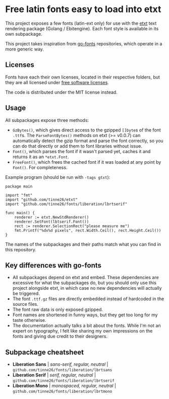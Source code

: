 # Free latin fonts easy to load into etxt

This project exposes a few fonts (latin-ext only) for use with the [etxt](https://github.com/tinne26/etxt) text rendering package (Golang / Ebitengine). Each font style is available in its own subpackage.

This project takes inspiration from [go-fonts](https://github.com/go-fonts) repositories, which operate in a more generic way.

## Licenses

Fonts have each their own licenses, located in their respective folders, but they are 
all licensed under [free software licenses](https://en.wikipedia.org/wiki/Free_software).

The code is distributed under the MIT license instead.

## Usage

All subpackages expose three methods:
- `GzBytes()`, which gives direct access to the gzipped `[]byte`s of the font `.ttf`s. The `ParseFontBytes()` methods on etxt (>= v0.0.7) can automatically detect the gzip format and parse the font correctly, so you can do that directly or add them to font libraries without issue.
- `Font()`, which parses the font if it wasn't parsed yet, caches it and returns it as an `*etxt.Font`.
- `FreeFont()`, which frees the cached font if it was loaded at any point by `Font()`. For completeness.

Example program (should be run with `-tags gtxt`):
```Golang
package main

import "fmt"
import "github.com/tinne26/etxt"
import "github.com/tinne26/fonts/liberation/lbrtserif"

func main() {
	renderer := etxt.NewStdRenderer()
	renderer.SetFont(lbtserif.Font())
	rect := renderer.SelectionRect("please measure me")
	fmt.Printf("%dx%d pixels", rect.Width.Ceil(), rect.Height.Ceil())
}
```
The names of the subpackages and their paths match what you can find in this repository.

## Key differences with go-fonts

- All subpackages depend on etxt and embed. These dependencies are excessive for what the subpackages
  do, but you should only use this project alongside etxt, in which case no new dependencies will
  actually be triggered.
- The font `.ttf.gz` files are directly embedded instead of hardcoded in the source files.
- The font raw data is only exposed gzipped.
- Font names are shortened in funny ways, but they get too long for my taste otherwise.
- The documentation actually talks a bit about the fonts. While I'm not an expert on typography,
  I felt like sharing my own impressions on the fonts and giving due credit to their designers.

## Subpackage cheatsheet

- **Liberation Sans** | *sans-serif, regular, neutral* | `github.com/tinne26/fonts/liberation/lbrtsans`
- **Liberation Serif** | *serif, regular, neutral* | `github.com/tinne26/fonts/liberation/lbrtserif`
- **Liberation Mono** | *monospaced, regular, neutral* | `github.com/tinne26/fonts/liberation/lbrtmono`
